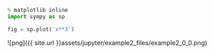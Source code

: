 

```python
% matplotlib inline
import sympy as sp

fig = sp.plot('x**3')
```


![png]({{ site.url }}assets/jupyter/example2_files/example2_0_0.png)

